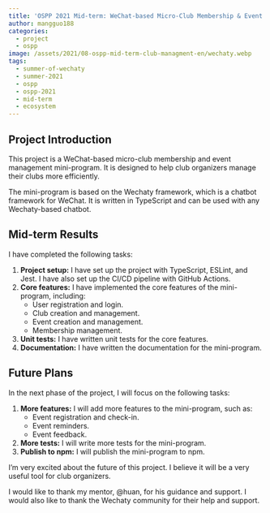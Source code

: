 ```yaml
---
title: 'OSPP 2021 Mid‑term: WeChat‑based Micro‑Club Membership & Event Management Mini Program'
author: mangguo188
categories:
  - project
  - ospp
image: /assets/2021/08-ospp-mid-term-club-managment-en/wechaty.webp
tags:
  - summer-of-wechaty
  - summer-2021
  - ospp
  - ospp-2021
  - mid-term
  - ecosystem
---
```


## Project Introduction

This project is a WeChat-based micro-club membership and event management mini-program. It is designed to help club organizers manage their clubs more efficiently.

The mini-program is based on the Wechaty framework, which is a chatbot framework for WeChat. It is written in TypeScript and can be used with any Wechaty-based chatbot.

## Mid-term Results

I have completed the following tasks:

1. **Project setup:** I have set up the project with TypeScript, ESLint, and Jest. I have also set up the CI/CD pipeline with GitHub Actions.
2. **Core features:** I have implemented the core features of the mini-program, including:
   * User registration and login.
   * Club creation and management.
   * Event creation and management.
   * Membership management.
3. **Unit tests:** I have written unit tests for the core features.
4. **Documentation:** I have written the documentation for the mini-program.

## Future Plans

In the next phase of the project, I will focus on the following tasks:

1. **More features:** I will add more features to the mini-program, such as:
   * Event registration and check-in.
   * Event reminders.
   * Event feedback.
2. **More tests:** I will write more tests for the mini-program.
3. **Publish to npm:** I will publish the mini-program to npm.

I’m very excited about the future of this project. I believe it will be a very useful tool for club organizers.

I would like to thank my mentor, @huan, for his guidance and support. I would also like to thank the Wechaty community for their help and support.
